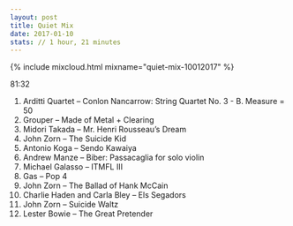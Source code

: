 ```yaml
---
layout: post
title: Quiet Mix
date: 2017-01-10
stats: // 1 hour, 21 minutes
---
```


{% include mixcloud.html mixname="quiet-mix-10012017" %}  
  
  
81:32

1. Arditti Quartet – Conlon Nancarrow: String Quartet No. 3 - B. Measure = 50
2. Grouper – Made of Metal + Clearing
3. Midori Takada – Mr. Henri Rousseau’s Dream
4. John Zorn – The Suicide Kid
5. Antonio Koga – Sendo Kawaiya
6. Andrew Manze – Biber: Passacaglia for solo violin
7. Michael Galasso – ITMFL III
8. Gas – Pop 4
9. John Zorn – The Ballad of Hank McCain
10. Charlie Haden and Carla Bley – Els Segadors
11. John Zorn – Suicide Waltz
12. Lester Bowie – The Great Pretender